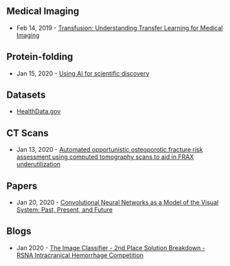 ## Medical Imaging
- Feb 14, 2019 - [Transfusion: Understanding Transfer Learning for Medical Imaging](https://arxiv.org/abs/1902.07208)


## Protein-folding
- Jan 15, 2020 - [Using AI for scientific discovery](https://deepmind.com/blog/article/AlphaFold-Using-AI-for-scientific-discovery)

## Datasets
- [HealthData.gov](https://healthdata.gov/)


## CT Scans
- Jan 13, 2020 - [Automated opportunistic osteoporotic fracture risk assessment using computed tomography scans to aid in FRAX underutilization](https://www.nature.com/articles/s41591-019-0720-z)

## Papers
- Jan 20, 2020 - [Convolutional Neural Networks as a Model of the Visual System: Past, Present, and Future](https://arxiv.org/abs/2001.07092)

## Blogs
- Jan 2020 - [The Image Classifier - 2nd Place Solution Breakdown - RSNA Intracranical Hemorrhage Competition](https://ntentional.squarespace.com/technical/2020/1/24/kaggle-rsna-2nd-place-train-img-classifier)